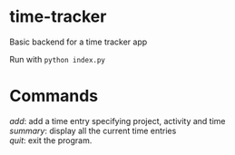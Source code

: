 # time-tracker

Basic backend for a time tracker app

Run with `python index.py`

# Commands

_add_: add a time entry specifying project, activity and time \
_summary_: display all the current time entries \
_quit_: exit the program.
